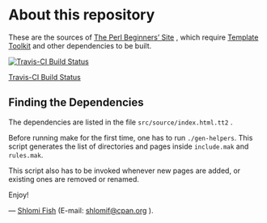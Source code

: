 # About this repository

These are the sources of [The Perl Beginners’ Site](http://perl-begin.org/) ,
which require [Template Toolkit](http://template-toolkit.org/)
and other dependencies to be built.

[![Travis-CI Build Status](https://travis-ci.org/shlomif/perl-begin.svg?branch=master)](https://travis-ci.org/shlomif/perl-begin)

[Travis-CI Build Status](https://travis-ci.org/shlomif/perl-begin)

## Finding the Dependencies

The dependencies are listed in the file `src/source/index.html.tt2` .

Before running make for the first time, one has to run `./gen-helpers`.
This script generates the list of directories and pages inside `include.mak`
and `rules.mak`.

This script also has to be invoked whenever new pages are added, or existing
ones are removed or renamed.

Enjoy!

— [Shlomi Fish](http://www.shlomifish.org/) (E-mail: shlomif@cpan.org ).
